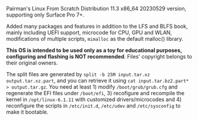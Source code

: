 Pairman's Linux From Scratch Distribution 11.3 x86_64 20230529 version, supporting only Surface Pro 7+.

Added many packages and features in addition to the LFS and BLFS book, mainly including UEFI support, microcode for CPU, GPU and WLAN, modifications of multiple scripts, ```mimalloc``` as the default malloc() library.

**This OS is intended to be used only as a toy for educational purposes, configuring and flashing is NOT recommended**. Files' copyright belongs to their original owners.

The split files are generated by ```split -b 25M input.tar.xz output.tar.xz.part```, and you can retrieve it using ```cat input.tar.bz2.part* > output.tar.gz```. You need at least 1) modify ```/boot/grub/grub.cfg``` and regenerate the EFI files under ```/boot/efi```, 3) recofigure and recompile the kernel in ```/opt/linux-6.1.11``` with customized drivers/microcodes and 4) reconfigure the scripts in ```/etc/init.d```, ```/etc/udev``` and ```/etc/sysconfig``` to make it bootable.
